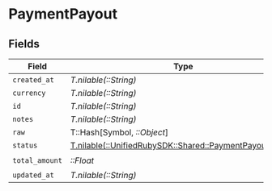 # PaymentPayout


## Fields

| Field                                                                                                  | Type                                                                                                   | Required                                                                                               | Description                                                                                            |
| ------------------------------------------------------------------------------------------------------ | ------------------------------------------------------------------------------------------------------ | ------------------------------------------------------------------------------------------------------ | ------------------------------------------------------------------------------------------------------ |
| `created_at`                                                                                           | *T.nilable(::String)*                                                                                  | :heavy_minus_sign:                                                                                     | N/A                                                                                                    |
| `currency`                                                                                             | *T.nilable(::String)*                                                                                  | :heavy_minus_sign:                                                                                     | N/A                                                                                                    |
| `id`                                                                                                   | *T.nilable(::String)*                                                                                  | :heavy_minus_sign:                                                                                     | N/A                                                                                                    |
| `notes`                                                                                                | *T.nilable(::String)*                                                                                  | :heavy_minus_sign:                                                                                     | N/A                                                                                                    |
| `raw`                                                                                                  | T::Hash[Symbol, *::Object*]                                                                            | :heavy_minus_sign:                                                                                     | N/A                                                                                                    |
| `status`                                                                                               | [T.nilable(::UnifiedRubySDK::Shared::PaymentPayoutStatus)](../../models/shared/paymentpayoutstatus.md) | :heavy_minus_sign:                                                                                     | N/A                                                                                                    |
| `total_amount`                                                                                         | *::Float*                                                                                              | :heavy_check_mark:                                                                                     | N/A                                                                                                    |
| `updated_at`                                                                                           | *T.nilable(::String)*                                                                                  | :heavy_minus_sign:                                                                                     | N/A                                                                                                    |